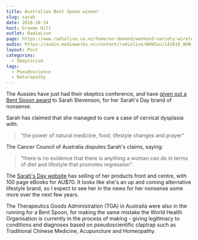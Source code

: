 ```yaml
---
title: Australian Bent Spoon winner
slug: sarah
date: 2018-10-14
host: Graeme Hill
outlet: RadioLive
page: https://www.radiolive.co.nz/home/on-demand/weekend-variety-wireless/2018/10/weekend-variety-wireless--in-case-you-missed-sunday0.html
audio: https://audio.mediaworks.nz/content/radiolive/WVWSun/141018_WVW_Skepticalthoughts.mp3
layout: Post
categories:
  - Skepticism
tags:
  - Pseudoscience
  - Naturopathy
---
```


The Aussies have just had their skeptics conference, and have [given out a Bent Spoon award](https://www.skeptics.com.au/2018/10/13/a-bad-day-for-sarah/) to Sarah Stevenson, for her Sarah's Day brand of nonsense.

<!-- more -->

Sarah has claimed that she managed to cure a case of cervical dysplasia with:

> "the power of natural medicine, food, lifestyle changes and prayer"

The Cancer Council of Australia disputes Sarah's claims, saying:

> "there is no evidence that there is anything a woman can do in terms of diet and lifestyle that promotes regression".

The [Sarah's Day website](https://www.sarahsday.com/) has selling of her products front and centre, with 100 page eBooks for AU$70. It looks like she's an up and coming alternative lifestyle brand, so I expect to see her in the news for her nonsense some more over the next few years.

The Therapeutics Goods Administration (TGA) in Australia were also in the running for a Bent Spoon, for making the same mistake the World Health Organisation is currently in the process of making - giving legitimacy to conditions and diagnoses based on pseudoscientific claptrap such as Traditional Chinese Medicine, Acupuncture and Homeopathy.
